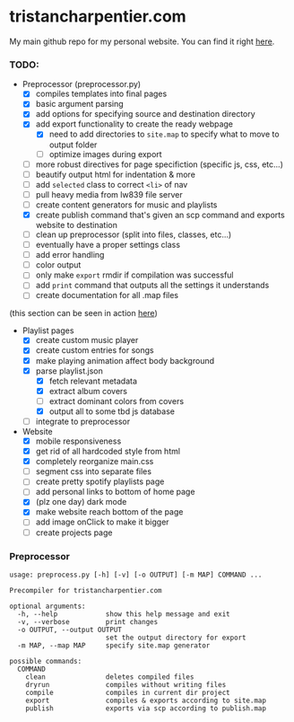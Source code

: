 # tristancharpentier.com

My main github repo for my personal website. You can find it right [here](https://tristancharpentier.com).

### TODO:

* Preprocessor (preprocessor.py)
  - [x] compiles templates into final pages
  - [X] basic argument parsing
  - [X] add options for specifying source and destination directory
  - [X] add export functionality to create the ready webpage
    - [X] need to add directories to `site.map` to specify what to move to output folder
    - [ ] optimize images during export
  - [ ] more robust directives for page specifiction (specific js, css, etc...)
  - [ ] beautify output html for indentation & more
  - [ ] add `selected` class to correct `<li>` of nav
  - [ ] pull heavy media from lw839 file server
  - [ ] create content generators for music and playlists
  - [X] create publish command that's given an scp command and exports website to destination
  - [ ] clean up preprocessor (split into files, classes, etc...)
  - [ ] eventually have a proper settings class
  - [ ] add error handling
  - [ ] color output
  - [ ] only make `export` rmdir if compilation was successful
  - [ ] add `print` command that outputs all the settings it understands
  - [ ] create documentation for all .map files

(this section can be seen in action [here](https://tristancharpentier.com/test/exp6))
* Playlist pages
  - [X] create custom music player
  - [X] create custom entries for songs
  - [X] make playing animation affect body background
  - [X] parse playlist.json
    - [X] fetch relevant metadata
    - [X] extract album covers
    - [ ] extract dominant colors from covers
    - [X] output all to some tbd js database
  - [ ] integrate to preprocessor

* Website
  - [X] mobile responsiveness
  - [X] get rid of all hardcoded style from html
  - [X] completely reorganize main.css
  - [ ] segment css into separate files
  - [ ] create pretty spotify playlists page
  - [ ] add personal links to bottom of home page
  - [X] (plz one day) dark mode
  - [X] make website reach bottom of the page
  - [ ] add image onClick to make it bigger
  - [ ] create projects page

### Preprocessor
```
usage: preprocess.py [-h] [-v] [-o OUTPUT] [-m MAP] COMMAND ...

Precompiler for tristancharpentier.com

optional arguments:
  -h, --help            show this help message and exit
  -v, --verbose         print changes
  -o OUTPUT, --output OUTPUT
                        set the output directory for export
  -m MAP, --map MAP     specify site.map generator

possible commands:
  COMMAND
    clean               deletes compiled files
    dryrun              compiles without writing files
    compile             compiles in current dir project
    export              compiles & exports according to site.map
    publish             exports via scp according to publish.map
```
